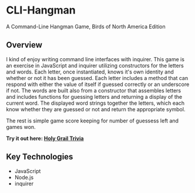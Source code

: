 # CLI-Hangman
A Command-Line Hangman Game, Birds of North America Edition

## Overview
I kind of enjoy writing command line interfaces with inquirer. This game is an exercise in JavaScript and inquirer utilizing constructors for the letters and words. Each letter, once instantiated, knows it's own identity and whether or not it has been guessed. Each letter includes a method that can respond with either the value of itself if guessed correctly or an underscore if not. The words are built also from a constructor that assembles letters and includes functions for guessing letters and returning a display of the current word. The displayed word strings together the letters, which each know whether they are guessed or not and return the appropriate symbol. 

The rest is simple game score keeping for number of guessess left and games won.

**Try it out here: [Holy Grail Trivia](https://rgerboth.github.io/TriviaGame/# "Holy Grail Trivia")**

## Key Technologies

* JavaScript
* Node.js
* inquirer
